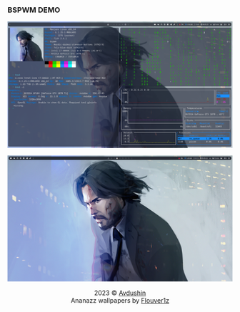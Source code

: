 ### BSPWM DEMO
[![BSPWM-DEMO](../../assets/bspwm_demo/demo_wick.png)](https://youtu.be/wwL68yPvc68)

[![BSPWM-DEMO](../../assets/bspwm_demo/bspwm_simple.png)](https://youtu.be/wwL68yPvc68)

<p align="center">
2023 © <a href="https://github.com/Avdushin" target="_blank">Avdushin</a>	<br/>
Ananazz wallpapers by <a href="https://t.me/sm1rn0fskiy">Flouver1z</a> 
</p>